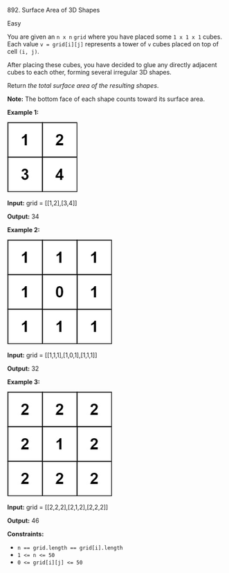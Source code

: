 892\. Surface Area of 3D Shapes

Easy

You are given an `n x n` `grid` where you have placed some `1 x 1 x 1` cubes. Each value `v = grid[i][j]` represents a tower of `v` cubes placed on top of cell `(i, j)`.

After placing these cubes, you have decided to glue any directly adjacent cubes to each other, forming several irregular 3D shapes.

Return _the total surface area of the resulting shapes_.

**Note:** The bottom face of each shape counts toward its surface area.

**Example 1:**

![](tmp-grid2.jpg)

**Input:** grid = [[1,2],[3,4]]

**Output:** 34

**Example 2:**

![](tmp-grid4.jpg)

**Input:** grid = [[1,1,1],[1,0,1],[1,1,1]]

**Output:** 32

**Example 3:**

![](tmp-grid5.jpg)

**Input:** grid = [[2,2,2],[2,1,2],[2,2,2]]

**Output:** 46

**Constraints:**

*   `n == grid.length == grid[i].length`
*   `1 <= n <= 50`
*   `0 <= grid[i][j] <= 50`